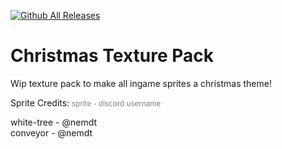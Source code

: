 [![Github All Releases](https://img.shields.io/github/downloads/JasonP01/Christmas-TexturePack/total.svg)]()

# Christmas Texture Pack

Wip texture pack to make all ingame sprites a christmas theme!

Sprite Credits:
<span style="font-size: smaller; color: grey;">sprite - discord username</span>

white-tree - @nemdt  
conveyor - @nemdt  
